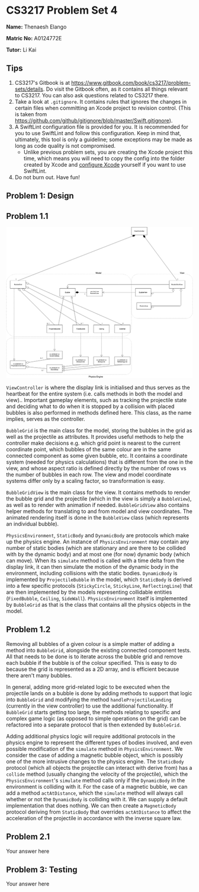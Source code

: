 CS3217 Problem Set 4
==

**Name:** Thenaesh Elango

**Matric No:** A0124772E

**Tutor:** Li Kai

## Tips

1. CS3217's Gitbook is at https://www.gitbook.com/book/cs3217/problem-sets/details. Do visit the Gitbook often, as it contains all things relevant to CS3217. You can also ask questions related to CS3217 there.
2. Take a look at `.gitignore`. It contains rules that ignores the changes in certain files when committing an Xcode project to revision control. (This is taken from https://github.com/github/gitignore/blob/master/Swift.gitignore).
3. A SwiftLint configuration file is provided for you. It is recommended for you to use SwiftLint and follow this configuration. Keep in mind that, ultimately, this tool is only a guideline; some exceptions may be made as long as code quality is not compromised.
    - Unlike previous problem sets, you are creating the Xcode project this time, which means you will need to copy the config into the folder created by Xcode and [configure Xcode](https://github.com/realm/SwiftLint#xcode) yourself if you want to use SwiftLint. 
4. Do not burn out. Have fun!

## Problem 1: Design

## Problem 1.1

![Class Diagram](class-diagram.png)

`ViewController` is where the display link is initialised and thus serves as the heartbeat for the entire system (i.e. calls methods in both the model and view).. Important gameplay elements, such as tracking the projectile state and deciding what to do when it is stopped by a collision with placed bubbles is also performed in methods defined here. This class, as the name implies, serves as the controller.

`BubbleGrid` is the main class for the model, storing the bubbles in the grid as well as the projectile as attributes. It provides useful methods to help the controller make decisions e.g. which grid point is nearest to the current coordinate point, which bubbles of the same colour are in the same connected component as some given bubble, etc. It contains a coordinate system (needed for physics calculations) that is different from the one in the view, and whose aspect ratio is defined directly by the number of rows vs the number of bubbles in each row. The view and model coordinate systems differ only by a scaling factor, so transformation is easy.

`BubbleGridView` is the main class for the view. It contains methods to render the bubble grid and the projectile (which in the view is simply a `BubbleView`), as well as to render with animation if needed. `BubbleGridView` also contains helper methods for translating to and from model and view coordinates. The animated rendering itself is done in the `BubbleView` class (which represents an individual bubble).

`PhysicsEnvironment`, `StaticBody` and `DynamicBody` are protocols which make up the physics engine. An instance of `PhysicsEnvironment` may contain any number of static bodies (which are stationary and are there to be collided with by the dynamic body) and at most one (for now) dynamic body (which can move). When its `simulate` method is called with a time delta from the display link, it can then simulate the motion of the dynamic body in the environment, including collisions with the static bodies. `DynamicBody` is implemented by `ProjectileBubble` in the model, which `StaticBody` is derived into a few specific protocols (`StickyCircle`, `StickyLine`, `ReflectingLine`) that are then implemented by the models representing collidable entities (`FixedBubble`, `Ceiling`, `SideWall`). `PhysicsEnvironment` itself is implemented by `BubbleGrid` as that is the class that contains all the physics objects in the model.

## Problem 1.2

Removing all bubbles of a given colour is a simple matter of adding a method into `BubbleGrid`, alongside the existing connected component tests. All that needs to be done is to iterate across the bubble grid and remove each bubble if the bubble is of the colour specified. This is easy to do because the grid is represented as a 2D array, and is efficient because there aren't many bubbles.

In general, adding more grid-related logic to be executed when the projectile lands on a bubble is done by adding methods to support that logic into `BubbleGrid` and modifying the method `handleProjectileLanding` (currently in the view controller) to use the additional functionality. If `BubbleGrid` starts getting too large, the methods relating to specific and complex game logic (as opposed to simple operations on the grid) can be refactored into a separate protocol that is then extended by `BubbleGrid`.

Adding additional physics logic will require additional protocols in the physics engine to represent the different types of bodies involved, and even possible modification of the `simulate` method in `PhysicsEnvironment`. We consider the case of adding a magnetic bubble object, which is possibly one of the more intrusive changes to the physics engine. The `StaticBody` protocol (which all objects the projectile can interact with derive from) has a `collide` method (usually changing the velocity of the projectile), which the `PhysicsEnvironment`'s `simulate` method calls only if the `DynamicBody` in the environment is colliding with it. For the case of a magnetic bubble, we can add a method `actAtDistance`, which the `simulate` method will always call whether or not the `DynamicBody` is colliding with it. We can supply a default implementation that does nothing. We can then create a `MagneticBody` protocol deriving from `StaticBody` that overrides `actAtDistance` to  affect the acceleration of the projectile in accordance with the inverse square law.

## Problem 2.1

Your answer here


## Problem 3: Testing

Your answer here
